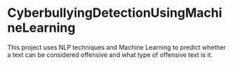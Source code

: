 # CyberbullyingDetectionUsingMachineLearning
This project uses NLP techniques and Machine Learning to predict whether a text can be considered offensive and what type of offensive text is it.
